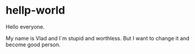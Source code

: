# hellp-world

Hello everyone.

My name is Vlad and I`m stupid and worthless. But I want to change it and become good person.
